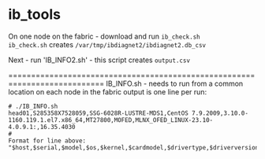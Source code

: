 # ib_tools

On one node on the fabric - download and run `ib_check.sh`  
`ib_check.sh` creates `/var/tmp/ibdiagnet2/ibdiagnet2.db_csv`  
  
Next - run 'IB_INFO2.sh' - this script creates `output.csv`   

===========================================================================
IB_INFO.sh - needs to run from a common location on each node in the fabric 
output is one line per run:  
```
# ./IB_INFO.sh
head01,S285358X7528059,SSG-6028R-LUSTRE-MDS1,CentOS 7.9.2009,3.10.0-1160.119.1.el7.x86_64,MT27800,MOFED,MLNX_OFED_LINUX-23.10-4.0.9.1:,16.35.4030
#
Format for line above:
"$host,$serial,$model,$os,$kernel,$cardmodel,$drivertype,$driverversion,$cardfirmware"
``` 
